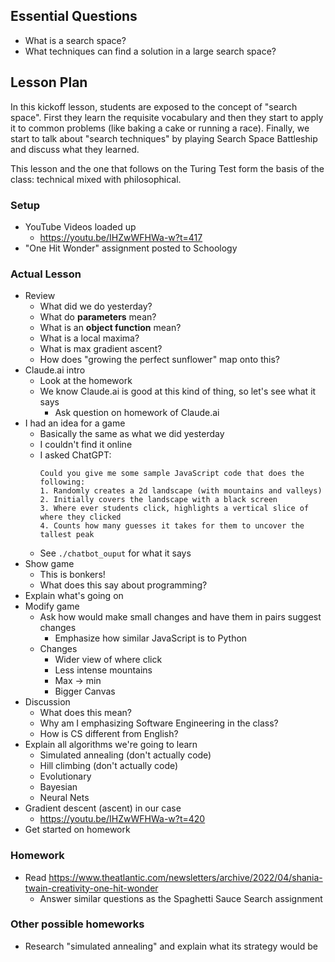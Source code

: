 ## Essential Questions

- What is a search space?
- What techniques can find a solution in a large search space?


## Lesson Plan

In this kickoff lesson, students are exposed to the concept of "search space".
First they learn the requisite vocabulary and then they start to apply it to
common problems (like baking a cake or running a race). Finally, we start to
talk about "search techniques" by playing Search Space Battleship and discuss
what they learned.

This lesson and the one that follows on the Turing Test form the basis of the
class: technical mixed with philosophical.

### Setup

- YouTube Videos loaded up
    - https://youtu.be/IHZwWFHWa-w?t=417
- "One Hit Wonder" assignment posted to Schoology


### Actual Lesson

- Review
    - What did we do yesterday?
    - What do **parameters** mean?
    - What is an **object function** mean?
    - What is a local maxima?
    - What is max gradient ascent?
    - How does "growing the perfect sunflower" map onto this?
- Claude.ai intro
    - Look at the homework
    - We know Claude.ai is good at this kind of thing, so let's see what it says
        - Ask question on homework of Claude.ai
- I had an idea for a game
    - Basically the same as what we did yesterday
    - I couldn't find it online
    - I asked ChatGPT:
        ```
        Could you give me some sample JavaScript code that does the following:
        1. Randomly creates a 2d landscape (with mountains and valleys)
        2. Initially covers the landscape with a black screen
        3. Where ever students click, highlights a vertical slice of where they clicked
        4. Counts how many guesses it takes for them to uncover the tallest peak
        ```
    - See `./chatbot_ouput` for what it says
- Show game
    - This is bonkers!
    - What does this say about programming?
- Explain what's going on
- Modify game
    - Ask how would make small changes and have them in pairs suggest changes
        - Emphasize how similar JavaScript is to Python
    - Changes
        - Wider view of where click
        - Less intense mountains
        - Max -> min
        - Bigger Canvas
- Discussion
    - What does this mean?
    - Why am I emphasizing Software Engineering in the class?
    - How is CS different from English?
- Explain all algorithms we're going to learn
    - Simulated annealing (don't actually code)
    - Hill climbing (don't actually code)
    - Evolutionary
    - Bayesian
    - Neural Nets
- Gradient descent (ascent) in our case
    - https://youtu.be/IHZwWFHWa-w?t=420
- Get started on homework

### Homework

- Read https://www.theatlantic.com/newsletters/archive/2022/04/shania-twain-creativity-one-hit-wonder
    - Answer similar questions as the Spaghetti Sauce Search assignment

### Other possible homeworks

- Research "simulated annealing" and explain what its strategy would be